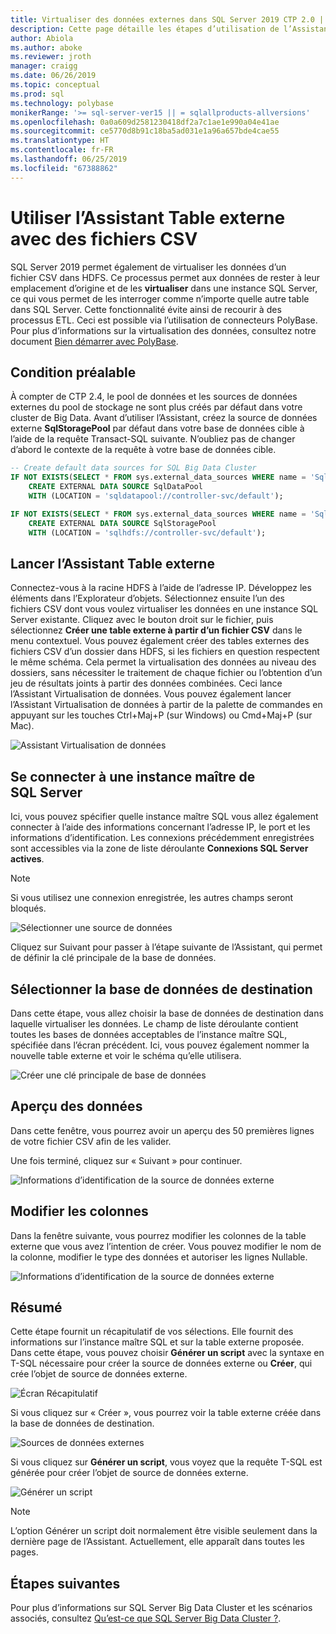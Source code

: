 ```yaml
---
title: Virtualiser des données externes dans SQL Server 2019 CTP 2.0 | Microsoft Docs
description: Cette page détaille les étapes d’utilisation de l’Assistant Création d’une table externe pour un fichier CSV
author: Abiola
ms.author: aboke
ms.reviewer: jroth
manager: craigg
ms.date: 06/26/2019
ms.topic: conceptual
ms.prod: sql
ms.technology: polybase
monikerRange: '>= sql-server-ver15 || = sqlallproducts-allversions'
ms.openlocfilehash: 0a0a609d2581230418df2a7c1ae1e990a04e41ae
ms.sourcegitcommit: ce5770d8b91c18ba5ad031e1a96a657bde4cae55
ms.translationtype: HT
ms.contentlocale: fr-FR
ms.lasthandoff: 06/25/2019
ms.locfileid: "67388862"
---
```

# <a name="use-the-external-table-wizard-with-csv-files"></a>Utiliser l’Assistant Table externe avec des fichiers CSV

SQL Server 2019 permet également de virtualiser les données d’un fichier CSV dans HDFS.  Ce processus permet aux données de rester à leur emplacement d’origine et de les **virtualiser** dans une instance SQL Server, ce qui vous permet de les interroger comme n’importe quelle autre table dans SQL Server. Cette fonctionnalité évite ainsi de recourir à des processus ETL. Ceci est possible via l’utilisation de connecteurs PolyBase. Pour plus d’informations sur la virtualisation des données, consultez notre document [Bien démarrer avec PolyBase](polybase-guide.md).

## <a name="prerequisite"></a>Condition préalable

À compter de CTP 2.4, le pool de données et les sources de données externes du pool de stockage ne sont plus créés par défaut dans votre cluster de Big Data. Avant d’utiliser l’Assistant, créez la source de données externe **SqlStoragePool** par défaut dans votre base de données cible à l’aide de la requête Transact-SQL suivante. N’oubliez pas de changer d’abord le contexte de la requête à votre base de données cible.

```sql
-- Create default data sources for SQL Big Data Cluster
IF NOT EXISTS(SELECT * FROM sys.external_data_sources WHERE name = 'SqlDataPool')
    CREATE EXTERNAL DATA SOURCE SqlDataPool
    WITH (LOCATION = 'sqldatapool://controller-svc/default');

IF NOT EXISTS(SELECT * FROM sys.external_data_sources WHERE name = 'SqlStoragePool')
    CREATE EXTERNAL DATA SOURCE SqlStoragePool
    WITH (LOCATION = 'sqlhdfs://controller-svc/default');
```

## <a name="launch-the-external-table-wizard"></a>Lancer l’Assistant Table externe

Connectez-vous à la racine HDFS à l’aide de l’adresse IP. Développez les éléments dans l’Explorateur d’objets. Sélectionnez ensuite l’un des fichiers CSV dont vous voulez virtualiser les données en une instance SQL Server existante. Cliquez avec le bouton droit sur le fichier, puis sélectionnez **Créer une table externe à partir d’un fichier CSV** dans le menu contextuel. Vous pouvez également créer des tables externes des fichiers CSV d’un dossier dans HDFS, si les fichiers en question respectent le même schéma. Cela permet la virtualisation des données au niveau des dossiers, sans nécessiter le traitement de chaque fichier ou l’obtention d’un jeu de résultats joints à partir des données combinées. Ceci lance l’Assistant Virtualisation de données. Vous pouvez également lancer l’Assistant Virtualisation de données à partir de la palette de commandes en appuyant sur les touches Ctrl+Maj+P (sur Windows) ou Cmd+Maj+P (sur Mac).

![Assistant Virtualisation de données](media/data-virtualization/csv-virtualize-data-wizard.png)

## <a name="connect-to-a-sql-server-master-instance"></a>Se connecter à une instance maître de SQL Server

Ici, vous pouvez spécifier quelle instance maître SQL vous allez également connecter à l’aide des informations concernant l’adresse IP, le port et les informations d’identification. Les connexions précédemment enregistrées sont accessibles via la zone de liste déroulante **Connexions SQL Server actives**. 
> [!NOTE]
>Si vous utilisez une connexion enregistrée, les autres champs seront bloqués.


![Sélectionner une source de données](media/data-virtualization/csv-connect-to-master.png)

Cliquez sur Suivant pour passer à l’étape suivante de l’Assistant, qui permet de définir la clé principale de la base de données.

## <a name="select-destination-database"></a>Sélectionner la base de données de destination

Dans cette étape, vous allez choisir la base de données de destination dans laquelle virtualiser les données. Le champ de liste déroulante contient toutes les bases de données acceptables de l’instance maître SQL, spécifiée dans l’écran précédent. Ici, vous pouvez également nommer la nouvelle table externe et voir le schéma qu’elle utilisera.

![Créer une clé principale de base de données](media/data-virtualization/csv-select-destination.png)


## <a name="preview-data"></a>Aperçu des données

Dans cette fenêtre, vous pourrez avoir un aperçu des 50 premières lignes de votre fichier CSV afin de les valider.

Une fois terminé, cliquez sur « Suivant » pour continuer.

![Informations d’identification de la source de données externe](media/data-virtualization/csv-preview-data.png)

## <a name="modify-columns"></a>Modifier les colonnes

Dans la fenêtre suivante, vous pourrez modifier les colonnes de la table externe que vous avez l’intention de créer. Vous pouvez modifier le nom de la colonne, modifier le type des données et autoriser les lignes Nullable. 

![Informations d’identification de la source de données externe](media/data-virtualization/csv-modify-columns.png)


## <a name="summary"></a>Résumé

Cette étape fournit un récapitulatif de vos sélections. Elle fournit des informations sur l’instance maître SQL et sur la table externe proposée. Dans cette étape, vous pouvez choisir **Générer un script** avec la syntaxe en T-SQL nécessaire pour créer la source de données externe ou **Créer**, qui crée l’objet de source de données externe.

![Écran Récapitulatif](media/data-virtualization/csv-virtualize-data-summary.png)

Si vous cliquez sur « Créer », vous pourrez voir la table externe créée dans la base de données de destination.

![Sources de données externes](media/data-virtualization/csv-external-data-sources.png)

Si vous cliquez sur **Générer un script**, vous voyez que la requête T-SQL est générée pour créer l’objet de source de données externe.

![Générer un script](media/data-virtualization/csv-generated-script.png)

> [!NOTE]
> L’option Générer un script doit normalement être visible seulement dans la dernière page de l’Assistant. Actuellement, elle apparaît dans toutes les pages.

## <a name="next-steps"></a>Étapes suivantes

Pour plus d’informations sur SQL Server Big Data Cluster et les scénarios associés, consultez [Qu’est-ce que SQL Server Big Data Cluster ?](../../big-data-cluster/big-data-cluster-overview.md).
